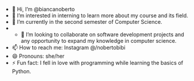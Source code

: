 - 👋 Hi, I’m @biancanoberto
- 👀 I’m interested in interning to learn more about my course and its field.
- 🌱 I’m currently in the second semester of Computer Science.
- - 💞️ I’m looking to collaborate on software development projects and any opportunity to expand my knowledge in computer science.
- 📫 How to reach me: Instagram @/nobertobibi
- 😄 Pronouns: she/her
- ⚡ Fun fact: I fell in love with programming while learning the basics of Python.
<!---
biancanoberto/biancanoberto is a ✨ special ✨ repository because its `README.md` (this file) appears on your GitHub profile.
You can click the Preview link to take a look at your changes.
--->
